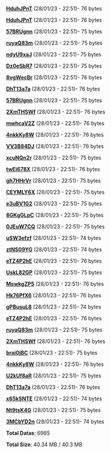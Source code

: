 [**HduhJPnT**](/data/HduhJPnT.txt) (28/01/23 - 22:51)- 76 bytes

[**HduhJPnT**](/data/HduhJPnT.txt) (28/01/23 - 22:51)- 76 bytes

[**57BRUgnn**](/data/57BRUgnn.txt) (28/01/23 - 22:51)- 75 bytes

[**ruyaQ83m**](/data/ruyaQ83m.txt) (28/01/23 - 22:51)- 75 bytes

[**ndyU9xaJ**](/data/ndyU9xaJ.txt) (28/01/23 - 22:51)- 75 bytes

[**Dz0eSbR7**](/data/Dz0eSbR7.txt) (28/01/23 - 22:51)- 75 bytes

[**8vgWecBr**](/data/8vgWecBr.txt) (28/01/23 - 22:51)- 76 bytes

[**DhT13a7a**](/data/DhT13a7a.txt) (28/01/23 - 22:51)- 76 bytes

[**57BRUgnn**](/data/57BRUgnn.txt) (28/01/23 - 22:51)- 75 bytes

[**2XmTHSWf**](/data/2XmTHSWf.txt) (28/01/23 - 22:51)- 76 bytes

[**mwhcaV2Z**](/data/mwhcaV2Z.txt) (28/01/23 - 22:51)- 76 bytes

[**4nkkKy8W**](/data/4nkkKy8W.txt) (28/01/23 - 22:51)- 76 bytes

[**VV3B84DJ**](/data/VV3B84DJ.txt) (28/01/23 - 22:51)- 76 bytes

[**xcuNQn2r**](/data/xcuNQn2r.txt) (28/01/23 - 22:51)- 75 bytes

[**twEi678X**](/data/twEi678X.txt) (28/01/23 - 22:51)- 76 bytes

[**gh7HHrVr**](/data/gh7HHrVr.txt) (28/01/23 - 22:51)- 75 bytes

[**CEYMLY6X**](/data/CEYMLY6X.txt) (28/01/23 - 22:51)- 75 bytes

[**e3uBV1G2**](/data/e3uBV1G2.txt) (28/01/23 - 22:51)- 75 bytes

[**8GKgGLpC**](/data/8GKgGLpC.txt) (28/01/23 - 22:51)- 75 bytes

[**0JEuW7CQ**](/data/0JEuW7CQ.txt) (28/01/23 - 22:51)- 75 bytes

[**uSW3efzf**](/data/uSW3efzf.txt) (28/01/23 - 22:51)- 74 bytes

[**ztNS09YG**](/data/ztNS09YG.txt) (28/01/23 - 22:51)- 74 bytes

[**eTZ4P2hE**](/data/eTZ4P2hE.txt) (28/01/23 - 22:51)- 76 bytes

[**UskL82GP**](/data/UskL82GP.txt) (28/01/23 - 22:51)- 75 bytes

[**MswkgZP5**](/data/MswkgZP5.txt) (28/01/23 - 22:51)- 76 bytes

[**Hk76PfX6**](/data/Hk76PfX6.txt) (28/01/23 - 22:51)- 76 bytes

[**gPBusuL8**](/data/gPBusuL8.txt) (28/01/23 - 22:51)- 74 bytes

[**eTZ4P2hE**](/data/eTZ4P2hE.txt) (28/01/23 - 22:51)- 76 bytes

[**ruyaQ83m**](/data/ruyaQ83m.txt) (28/01/23 - 22:51)- 75 bytes

[**2XmTHSWf**](/data/2XmTHSWf.txt) (28/01/23 - 22:51)- 76 bytes

[**brai0jBC**](/data/brai0jBC.txt) (28/01/23 - 22:51)- 75 bytes

[**4nkkKy8W**](/data/4nkkKy8W.txt) (28/01/23 - 22:51)- 76 bytes

[**U2kUf8aR**](/data/U2kUf8aR.txt) (28/01/23 - 22:51)- 75 bytes

[**DhT13a7a**](/data/DhT13a7a.txt) (28/01/23 - 22:51)- 76 bytes

[**x65kSNTE**](/data/x65kSNTE.txt) (28/01/23 - 22:51)- 74 bytes

[**Nt9tsK4G**](/data/Nt9tsK4G.txt) (28/01/23 - 22:51)- 75 bytes

[**3MCbYD2n**](/data/3MCbYD2n.txt) (28/01/23 - 22:51)- 74 bytes

**Total Datas**: 6985

**Total Size**: 40.34 MB / 40.3 MB